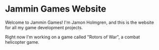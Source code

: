 # Jammin Games Website

Welcome to Jammin Games! I'm Jamon Holmgren, and this is the website for all my game development projects.

Right now I'm working on a game called "Rotors of War", a combat helicopter game.
